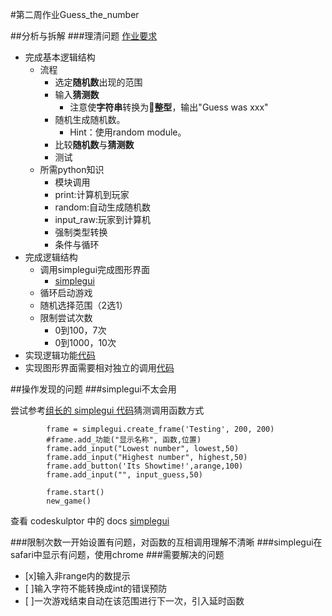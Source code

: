 #第二周作业Guess_the_number

##分析与拆解
###理清问题
[作业要求](https://class.coursera.org/interactivepython1-002/human_grading/view/courses/974633/assessments/29/submissions)

- 完成基本逻辑结构
	- 流程
		- 选定**随机数**出现的范围
		- 输入**猜测数**
			- 注意使**字符串**转换为**整型**，输出"Guess was xxx"
		- 随机生成随机数。
			- Hint：使用random module。
		- 比较**随机数**与**猜测数**
		- 测试
	- 所需python知识
		- 模块调用
		- print:计算机到玩家
		- random:自动生成随机数
		- input_raw:玩家到计算机
		- 强制类型转换
		- 条件与循环
- 完成逻辑结构
	- 调用simplegui完成图形界面
		- [simplegui](http://www.codeskulptor.org/docs.html#tabs-Python)
	- 循环启动游戏
	- 随机选择范围（2选1）
	- 限制尝试次数
		- 0到100，7次
		- 0到1000，10次
- 实现逻辑功能[代码](http://www.codeskulptor.org/#user39_MmdkKzh00ddELfY.py)
- 实现图形界面需要相对独立的调用[代码](http://www.codeskulptor.org/#user39_9OK4KOXIWwnvY9K.py)

		
##操作发现的问题
###simplegui不太会用
	
尝试参考[组长的 simplegui 代码](https://github.com/yzha3917/omooc.py/blob/master/guess_the_number.py)猜测调用函数方式
	
```
		frame = simplegui.create_frame('Testing', 200, 200)
		#frame.add_功能("显示名称", 函数,位置)
		frame.add_input("Lowest number", lowest,50)
		frame.add_input("Highest number", highest,50)
		frame.add_button('Its Showtime!',arange,100)
		frame.add_input("", input_guess,50)
		
		frame.start()
		new_game()
```
	
	
查看 codeskulptor 中的 docs [simplegui](http://www.codeskulptor.org/docs.html#tabs-Python)

###限制次数一开始设置有问题，对函数的互相调用理解不清晰
###simplegui在safari中显示有问题，使用chrome
###需要解决的问题
	
- [x]输入非range内的数提示
- [ ]输入字符不能转换成int的错误预防
- [ ]一次游戏结束自动在该范围进行下一次，引入延时函数


